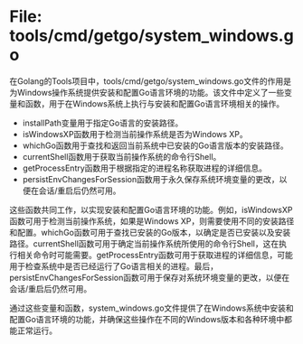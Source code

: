# File: tools/cmd/getgo/system_windows.go

在Golang的Tools项目中，tools/cmd/getgo/system_windows.go文件的作用是为Windows操作系统提供安装和配置Go语言环境的功能。该文件中定义了一些变量和函数，用于在Windows系统上执行与安装和配置Go语言环境相关的操作。

- installPath变量用于指定Go语言的安装路径。
- isWindowsXP函数用于检测当前操作系统是否为Windows XP。
- whichGo函数用于查找和返回当前系统中已安装的Go语言版本的安装路径。
- currentShell函数用于获取当前操作系统的命令行Shell。
- getProcessEntry函数用于根据指定的进程名称获取进程的详细信息。
- persistEnvChangesForSession函数用于永久保存系统环境变量的更改，以便在会话/重启后仍然可用。

这些函数共同工作，以实现安装和配置Go语言环境的功能。例如，isWindowsXP函数可用于检测当前操作系统，如果是Windows XP，则需要使用不同的安装路径和配置。whichGo函数可用于查找已安装的Go版本，以确定是否已安装以及安装路径。currentShell函数可用于确定当前操作系统所使用的命令行Shell，这在执行相关命令时可能需要。getProcessEntry函数可用于获取进程的详细信息，可能用于检查系统中是否已经运行了Go语言相关的进程。最后，persistEnvChangesForSession函数可用于保存对系统环境变量的更改，以便在会话/重启后仍然可用。

通过这些变量和函数，system_windows.go文件提供了在Windows系统中安装和配置Go语言环境的功能，并确保这些操作在不同的Windows版本和各种环境中都能正常运行。

